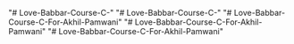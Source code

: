 "# Love-Babbar-Course-C-" 
"# Love-Babbar-Course-C-" 
"# Love-Babbar-Course-C-For-Akhil-Pamwani" 
"# Love-Babbar-Course-C-For-Akhil-Pamwani" 
"# Love-Babbar-Course-C-For-Akhil-Pamwani" 
